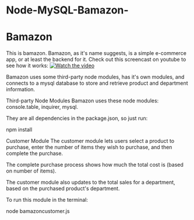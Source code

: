 # Node-MySQL-Bamazon-
# Bamazon

This is bamazon. Bamazon, as it's name suggests, is a simple e-commerce app, or at least the backend for it. Check out this screencast on youtube to see how it works:  [![Watch the video](https://ibb.co/PxcXyds)](https://www.youtube.com/watch?v=OA4tVWkye7Y)

Bamazon uses some third-party node modules, has it's own modules, and connects to a mysql database to store and retrieve product and department information.

Third-party Node Modules
Bamazon uses these node modules: console.table, inquirer, mysql.

They are all dependencies in the package.json, so just run:

npm install

Customer Module
The customer module lets users select a product to purchase, enter the number of items they wish to purchase, and then complete the purchase.

The complete purchase process shows how much the total cost is (based on number of items).

The customer module also updates to the total sales for a department, based on the purchased product's department.

To run this module in the terminal:

node bamazoncustomer.js
